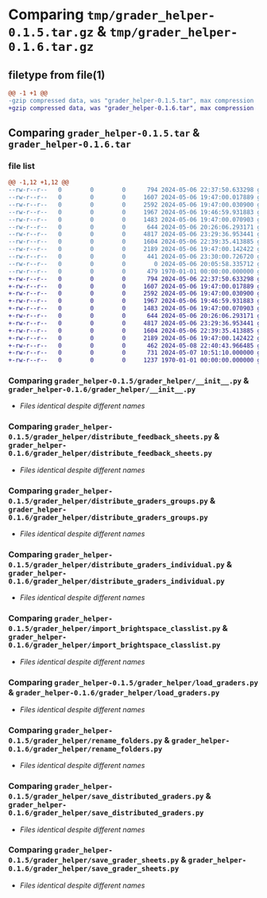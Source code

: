 # Comparing `tmp/grader_helper-0.1.5.tar.gz` & `tmp/grader_helper-0.1.6.tar.gz`

## filetype from file(1)

```diff
@@ -1 +1 @@
-gzip compressed data, was "grader_helper-0.1.5.tar", max compression
+gzip compressed data, was "grader_helper-0.1.6.tar", max compression
```

## Comparing `grader_helper-0.1.5.tar` & `grader_helper-0.1.6.tar`

### file list

```diff
@@ -1,12 +1,12 @@
--rw-r--r--   0        0        0      794 2024-05-06 22:37:50.633298 grader_helper-0.1.5/grader_helper/__init__.py
--rw-r--r--   0        0        0     1607 2024-05-06 19:47:00.017889 grader_helper-0.1.5/grader_helper/distribute_feedback_sheets.py
--rw-r--r--   0        0        0     2592 2024-05-06 19:47:00.030900 grader_helper-0.1.5/grader_helper/distribute_graders_groups.py
--rw-r--r--   0        0        0     1967 2024-05-06 19:46:59.931883 grader_helper-0.1.5/grader_helper/distribute_graders_individual.py
--rw-r--r--   0        0        0     1483 2024-05-06 19:47:00.070903 grader_helper-0.1.5/grader_helper/import_brightspace_classlist.py
--rw-r--r--   0        0        0      644 2024-05-06 20:26:06.293171 grader_helper-0.1.5/grader_helper/load_graders.py
--rw-r--r--   0        0        0     4817 2024-05-06 23:29:36.953441 grader_helper-0.1.5/grader_helper/rename_folders.py
--rw-r--r--   0        0        0     1604 2024-05-06 22:39:35.413885 grader_helper-0.1.5/grader_helper/save_distributed_graders.py
--rw-r--r--   0        0        0     2189 2024-05-06 19:47:00.142422 grader_helper-0.1.5/grader_helper/save_grader_sheets.py
--rw-r--r--   0        0        0      441 2024-05-06 23:30:00.726720 grader_helper-0.1.5/pyproject.toml
--rw-r--r--   0        0        0        0 2024-05-06 20:05:58.335712 grader_helper-0.1.5/README.md
--rw-r--r--   0        0        0      479 1970-01-01 00:00:00.000000 grader_helper-0.1.5/PKG-INFO
+-rw-r--r--   0        0        0      794 2024-05-06 22:37:50.633298 grader_helper-0.1.6/grader_helper/__init__.py
+-rw-r--r--   0        0        0     1607 2024-05-06 19:47:00.017889 grader_helper-0.1.6/grader_helper/distribute_feedback_sheets.py
+-rw-r--r--   0        0        0     2592 2024-05-06 19:47:00.030900 grader_helper-0.1.6/grader_helper/distribute_graders_groups.py
+-rw-r--r--   0        0        0     1967 2024-05-06 19:46:59.931883 grader_helper-0.1.6/grader_helper/distribute_graders_individual.py
+-rw-r--r--   0        0        0     1483 2024-05-06 19:47:00.070903 grader_helper-0.1.6/grader_helper/import_brightspace_classlist.py
+-rw-r--r--   0        0        0      644 2024-05-06 20:26:06.293171 grader_helper-0.1.6/grader_helper/load_graders.py
+-rw-r--r--   0        0        0     4817 2024-05-06 23:29:36.953441 grader_helper-0.1.6/grader_helper/rename_folders.py
+-rw-r--r--   0        0        0     1604 2024-05-06 22:39:35.413885 grader_helper-0.1.6/grader_helper/save_distributed_graders.py
+-rw-r--r--   0        0        0     2189 2024-05-06 19:47:00.142422 grader_helper-0.1.6/grader_helper/save_grader_sheets.py
+-rw-r--r--   0        0        0      462 2024-05-08 22:40:43.966485 grader_helper-0.1.6/pyproject.toml
+-rw-r--r--   0        0        0      731 2024-05-07 10:51:10.000000 grader_helper-0.1.6/README.md
+-rw-r--r--   0        0        0     1237 1970-01-01 00:00:00.000000 grader_helper-0.1.6/PKG-INFO
```

### Comparing `grader_helper-0.1.5/grader_helper/__init__.py` & `grader_helper-0.1.6/grader_helper/__init__.py`

 * *Files identical despite different names*

### Comparing `grader_helper-0.1.5/grader_helper/distribute_feedback_sheets.py` & `grader_helper-0.1.6/grader_helper/distribute_feedback_sheets.py`

 * *Files identical despite different names*

### Comparing `grader_helper-0.1.5/grader_helper/distribute_graders_groups.py` & `grader_helper-0.1.6/grader_helper/distribute_graders_groups.py`

 * *Files identical despite different names*

### Comparing `grader_helper-0.1.5/grader_helper/distribute_graders_individual.py` & `grader_helper-0.1.6/grader_helper/distribute_graders_individual.py`

 * *Files identical despite different names*

### Comparing `grader_helper-0.1.5/grader_helper/import_brightspace_classlist.py` & `grader_helper-0.1.6/grader_helper/import_brightspace_classlist.py`

 * *Files identical despite different names*

### Comparing `grader_helper-0.1.5/grader_helper/load_graders.py` & `grader_helper-0.1.6/grader_helper/load_graders.py`

 * *Files identical despite different names*

### Comparing `grader_helper-0.1.5/grader_helper/rename_folders.py` & `grader_helper-0.1.6/grader_helper/rename_folders.py`

 * *Files identical despite different names*

### Comparing `grader_helper-0.1.5/grader_helper/save_distributed_graders.py` & `grader_helper-0.1.6/grader_helper/save_distributed_graders.py`

 * *Files identical despite different names*

### Comparing `grader_helper-0.1.5/grader_helper/save_grader_sheets.py` & `grader_helper-0.1.6/grader_helper/save_grader_sheets.py`

 * *Files identical despite different names*

